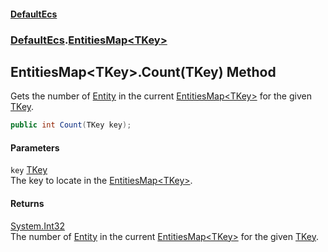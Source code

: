 #### [DefaultEcs](./index.md 'index')
### [DefaultEcs](./DefaultEcs.md 'DefaultEcs').[EntitiesMap&lt;TKey&gt;](./DefaultEcs-EntitiesMap-TKey-.md 'DefaultEcs.EntitiesMap&lt;TKey&gt;')
## EntitiesMap&lt;TKey&gt;.Count(TKey) Method
Gets the number of [Entity](./DefaultEcs-Entity.md 'DefaultEcs.Entity') in the current [EntitiesMap&lt;TKey&gt;](./DefaultEcs-EntitiesMap-TKey-.md 'DefaultEcs.EntitiesMap&lt;TKey&gt;') for the given [TKey](./DefaultEcs-EntitiesMap-TKey-.md#DefaultEcs-EntitiesMap-TKey--TKey 'DefaultEcs.EntitiesMap&lt;TKey&gt;.TKey').  
```csharp
public int Count(TKey key);
```
#### Parameters
<a name='DefaultEcs-EntitiesMap-TKey--Count(TKey)-key'></a>
`key` [TKey](./DefaultEcs-EntitiesMap-TKey-.md#DefaultEcs-EntitiesMap-TKey--TKey 'DefaultEcs.EntitiesMap&lt;TKey&gt;.TKey')  
The key to locate in the [EntitiesMap&lt;TKey&gt;](./DefaultEcs-EntitiesMap-TKey-.md 'DefaultEcs.EntitiesMap&lt;TKey&gt;').  
  
#### Returns
[System.Int32](https://docs.microsoft.com/en-us/dotnet/api/System.Int32 'System.Int32')  
The number of [Entity](./DefaultEcs-Entity.md 'DefaultEcs.Entity') in the current [EntitiesMap&lt;TKey&gt;](./DefaultEcs-EntitiesMap-TKey-.md 'DefaultEcs.EntitiesMap&lt;TKey&gt;') for the given [TKey](./DefaultEcs-EntitiesMap-TKey-.md#DefaultEcs-EntitiesMap-TKey--TKey 'DefaultEcs.EntitiesMap&lt;TKey&gt;.TKey').  
